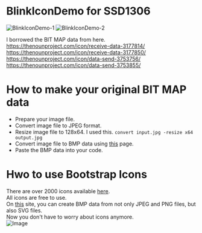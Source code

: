 # BlinkIconDemo for SSD1306

![BlinkIconDemo-1](https://github.com/nopnop2002/esp-idf-ssd1306/assets/6020549/ce0becb9-43d2-43a6-8c53-eceda48f0524)
![BlinkIconDemo-2](https://github.com/nopnop2002/esp-idf-ssd1306/assets/6020549/fc3b5d11-4c58-471d-b73e-e59616abc3b6)


I borrowed the BIT MAP data from here.   
https://thenounproject.com/icon/receive-data-3177814/   
https://thenounproject.com/icon/receive-data-3177850/   
https://thenounproject.com/icon/data-send-3753756/   
https://thenounproject.com/icon/data-send-3753855/   


# How to make your original BIT MAP data   
- Prepare your image file.   
- Convert image file to JPEG format.
- Resize image file to 128x64.
 I used this.
 ```convert input.jpg -resize x64 output.jpg```
- Convert image file to BMP data using [this](https://www.mischianti.org/2021/07/14/ssd1306-oled-display-draw-images-splash-and-animations-2/) page.   
- Paste the BMP data into your code.   


# Hwo to use Bootstrap Icons   
There are over 2000 icons available [here](https://icons.getbootstrap.com/).    
All icons are free to use.   
On [this](https://www.mischianti.org/2021/07/14/ssd1306-oled-display-draw-images-splash-and-animations-2/) site, you can create BMP data from not only JPEG and PNG files, but also SVG files.   
Now you don't have to worry about icons anymore.   
![Image](https://github.com/user-attachments/assets/82b3b11f-8388-4a82-b648-e3686ff7a270)
